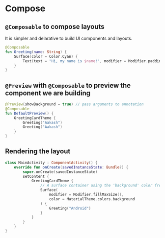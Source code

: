 # Compose

## `@Composable` to compose layouts

It is simpler and delarative to build UI components and layouts.

```kt
@Composable
fun Greeting(name: String) {
    Surface(color = Color.Cyan) {
        Text(text = "Hi, my name is $name!", modifier = Modifier.padding(24.dp))
    }
}
```

## `@Preview` with `@Composable` to preview the component we are building

```kt
@Preview(showBackground = true) // pass arguments to annotation
@Composable
fun DefaultPreview() {
    GreetingCardTheme {
        Greeting("Aakash")
        Greeting("Aakash")
    }
}
```

## Rendering the layout

```kt
class MainActivity : ComponentActivity() {
    override fun onCreate(savedInstanceState: Bundle?) {
        super.onCreate(savedInstanceState)
        setContent {
            GreetingCardTheme {
                // A surface container using the 'background' color from the theme
                Surface(
                    modifier = Modifier.fillMaxSize(),
                    color = MaterialTheme.colors.background
                ) {
                    Greeting("Android")
                }
            }
        }
    }
}
```